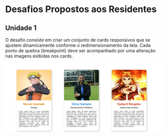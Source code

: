 # Desafios Propostos aos Residentes

## Unidade 1
O desafio consiste em criar um conjunto de cards responsivos que se ajustem dinamicamente conforme o redimensionamento da tela. Cada ponto de quebra (breakpoint) deve ser acompanhado por uma alteração nas imagens exibidas nos cards.

![Exemplo da resolução do desafio](https://raw.githubusercontent.com/VictorSantana100/tutoria-tic36-desafios/desafio-unidade-1/img/grupo-cards.png)

